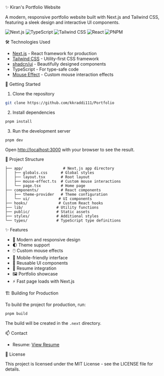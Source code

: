 ✨ Kiran's Portfolio Website

A modern, responsive portfolio website built with Next.js and Tailwind CSS, featuring a sleek design and interactive UI components.

![Next.js](https://img.shields.io/badge/Next.js-000000?style=for-the-badge&logo=next.js&logoColor=white)
![TypeScript](https://img.shields.io/badge/TypeScript-007ACC?style=for-the-badge&logo=typescript&logoColor=white)
![Tailwind CSS](https://img.shields.io/badge/Tailwind_CSS-38B2AC?style=for-the-badge&logo=tailwind-css&logoColor=white)
![React](https://img.shields.io/badge/React-20232A?style=for-the-badge&logo=react&logoColor=61DAFB)
![PNPM](https://img.shields.io/badge/pnpm-F69220?style=for-the-badge&logo=pnpm&logoColor=white)

🛠️ Technologies Used

- [Next.js](https://nextjs.org/) - React framework for production
- [Tailwind CSS](https://tailwindcss.com/) - Utility-first CSS framework
- [shadcn/ui](https://ui.shadcn.com/) - Beautifully designed components
- TypeScript - For type-safe code
- [Mouse Effect](app/mouse-effect.ts) - Custom mouse interaction effects

🚀 Getting Started

1. Clone the repository
```bash
git clone https://github.com/kkraddi111/Portfolio
```

2. Install dependencies
```bash
pnpm install
```

3. Run the development server
```bash
pnpm dev
```

Open [http://localhost:3000](http://localhost:3000) with your browser to see the result.

📁 Project Structure

```
├── app/                  # Next.js app directory
│   ├── globals.css      # Global styles
│   ├── layout.tsx       # Root layout
│   ├── mouse-effect.ts  # Custom mouse interactions
│   └── page.tsx         # Home page
├── components/          # React components
│   ├── theme-provider   # Theme configuration
│   └── ui/             # UI components
├── hooks/              # Custom React hooks
├── lib/               # Utility functions
├── public/            # Static assets
├── styles/            # Additional styles
└── types/             # TypeScript type definitions
```

✨ Features

- 🎨 Modern and responsive design
- 🌓 Theme support
- 🖱️ Custom mouse effects
- 📱 Mobile-friendly interface
- 🧩 Reusable UI components
- 📄 Resume integration
- 🖼️ Portfolio showcase
- ⚡ Fast page loads with Next.js

🏗️ Building for Production

To build the project for production, run:

```bash
pnpm build
```

The build will be created in the `.next` directory.

📫 Contact

- Resume: [View Resume](public/Kiran_Raddi_Resume.pdf)

📄 License

This project is licensed under the MIT License - see the LICENSE file for details.
